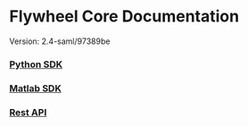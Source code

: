 # Flywheel Core Documentation
Version: 2.4-saml/97389be

### [Python SDK](python/)

### [Matlab SDK](matlab/)

### [Rest API](swagger/index.html)

